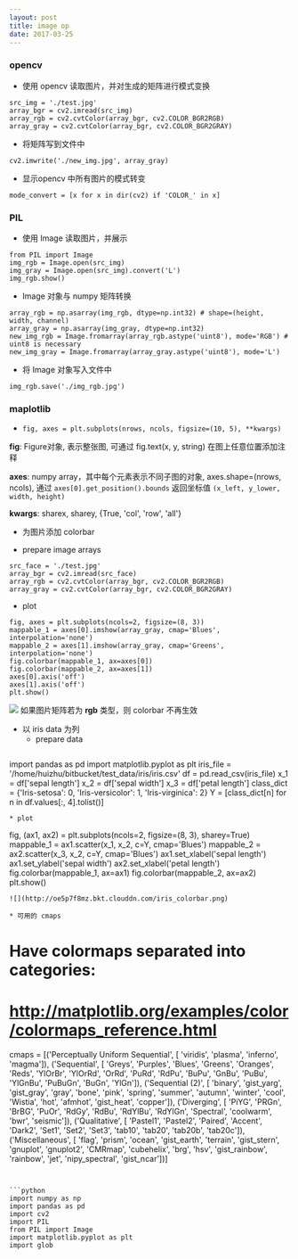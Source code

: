 ```yaml
---
layout: post
title: image op
date: 2017-03-25
---
```


### opencv

* 使用 opencv 读取图片，并对生成的矩阵进行模式变换
```
src_img = './test.jpg'
array_bgr = cv2.imread(src_img)
array_rgb = cv2.cvtColor(array_bgr, cv2.COLOR_BGR2RGB)
array_gray = cv2.cvtColor(array_bgr, cv2.COLOR_BGR2GRAY)
```
* 将矩阵写到文件中
```
cv2.imwrite('./new_img.jpg', array_gray)
```
* 显示opencv 中所有图片的模式转变
```
mode_convert = [x for x in dir(cv2) if 'COLOR_' in x]
```

### PIL
* 使用 Image 读取图片，并展示

```
from PIL import Image
img_rgb = Image.open(src_img)
img_gray = Image.open(src_img).convert('L')
img_rgb.show()

```

* Image 对象与 numpy 矩阵转换
```
array_rgb = np.asarray(img_rgb, dtype=np.int32) # shape=(height, width, channel)
array_gray = np.asarray(img_gray, dtype=np.int32)
new_img_rgb = Image.fromarray(array_rgb.astype('uint8'), mode='RGB') # uint8 is necessary
new_img_gray = Image.fromarray(array_gray.astype('uint8'), mode='L')
```

* 将 Image 对象写入文件中

```
img_rgb.save('./img_rgb.jpg')
```

### maplotlib

* `fig, axes = plt.subplots(nrows, ncols, figsize=(10, 5), **kwargs)`

 **fig**: Figure对象, 表示整张图, 可通过 fig.text(x, y, string) 在图上任意位置添加注释
 
 **axes**: numpy array，其中每个元素表示不同子图的对象, axes.shape=(nrows, ncols), 
 通过 `axes[0].get_position().bounds` 返回坐标值 `(x_left, y_lower, width, height)`
 
 **kwargs**: sharex, sharey, {True, 'col', 'row', 'all'}
 

* 为图片添加 colorbar

 * prepare image arrays
```
src_face = './test.jpg'
array_bgr = cv2.imread(src_face)
array_rgb = cv2.cvtColor(array_bgr, cv2.COLOR_BGR2RGB)
array_gray = cv2.cvtColor(array_bgr, cv2.COLOR_BGR2GRAY)
```

 * plot
```
fig, axes = plt.subplots(ncols=2, figsize=(8, 3))
mappable_1 = axes[0].imshow(array_gray, cmap='Blues', interpolation='none')
mappable_2 = axes[1].imshow(array_gray, cmap='Greens', interpolation='none')
fig.colorbar(mappable_1, ax=axes[0])
fig.colorbar(mappable_2, ax=axes[1])
axes[0].axis('off')
axes[1].axis('off')
plt.show()
```
![](http://oe5p7f8mz.bkt.clouddn.com/colorbar.png)
 如果图片矩阵若为 **rgb** 类型，则 colorbar 不再生效
 
* 以 iris data 为列
  * prepare data
  ```
import pandas as pd
import matplotlib.pyplot as plt
iris_file = '/home/huizhu/bitbucket/test_data/iris/iris.csv'
df = pd.read_csv(iris_file)
x_1 = df['sepal length']
x_2 = df['sepal width']
x_3 = df['petal length']
class_dict = {'Iris-setosa': 0, 'Iris-versicolor': 1, 'Iris-virginica': 2}
Y = [class_dict[n] for n in df.values[:, 4].tolist()]
  ```
  * plot
  ```
fig, (ax1, ax2) = plt.subplots(ncols=2, figsize=(8, 3), sharey=True)
mappable_1 = ax1.scatter(x_1, x_2, c=Y, cmap='Blues')
mappable_2 = ax2.scatter(x_3, x_2, c=Y, cmap='Blues')
ax1.set_xlabel('sepal length')
ax1.set_ylabel('sepal width')
ax2.set_xlabel('petal length')
fig.colorbar(mappable_1, ax=ax1)
fig.colorbar(mappable_2, ax=ax2)
plt.show()
  ```
  ![](http://oe5p7f8mz.bkt.clouddn.com/iris_colorbar.png)
  
* 可用的 cmaps
 ```
 # Have colormaps separated into categories:
 # http://matplotlib.org/examples/color/colormaps_reference.html
cmaps = [('Perceptually Uniform Sequential', [
            'viridis', 'plasma', 'inferno', 'magma']),
         ('Sequential', [
            'Greys', 'Purples', 'Blues', 'Greens', 'Oranges', 'Reds',
            'YlOrBr', 'YlOrRd', 'OrRd', 'PuRd', 'RdPu', 'BuPu',
            'GnBu', 'PuBu', 'YlGnBu', 'PuBuGn', 'BuGn', 'YlGn']),
         ('Sequential (2)', [
            'binary', 'gist_yarg', 'gist_gray', 'gray', 'bone', 'pink',
            'spring', 'summer', 'autumn', 'winter', 'cool', 'Wistia',
            'hot', 'afmhot', 'gist_heat', 'copper']),
         ('Diverging', [
            'PiYG', 'PRGn', 'BrBG', 'PuOr', 'RdGy', 'RdBu',
            'RdYlBu', 'RdYlGn', 'Spectral', 'coolwarm', 'bwr', 'seismic']),
         ('Qualitative', [
            'Pastel1', 'Pastel2', 'Paired', 'Accent',
            'Dark2', 'Set1', 'Set2', 'Set3',
            'tab10', 'tab20', 'tab20b', 'tab20c']),
         ('Miscellaneous', [
            'flag', 'prism', 'ocean', 'gist_earth', 'terrain', 'gist_stern',
            'gnuplot', 'gnuplot2', 'CMRmap', 'cubehelix', 'brg', 'hsv',
            'gist_rainbow', 'rainbow', 'jet', 'nipy_spectral', 'gist_ncar'])]
 ```


```python
import numpy as np
import pandas as pd
import cv2
import PIL
from PIL import Image
import matplotlib.pyplot as plt
import glob
```

